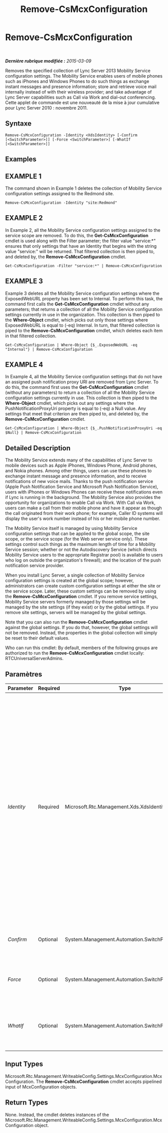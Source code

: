 ﻿---
title: Remove-CsMcxConfiguration
TOCTitle: Remove-CsMcxConfiguration
ms:assetid: 71904a62-a1f1-4466-9921-0a175909e117
ms:mtpsurl: https://technet.microsoft.com/fr-fr/library/Hh690026(v=OCS.15)
ms:contentKeyID: 49297648
ms.date: 05/20/2016
mtps_version: v=OCS.15
ms.translationtype: HT
---

# Remove-CsMcxConfiguration

 

_**Dernière rubrique modifiée :** 2015-03-09_

Removes the specified collection of Lync Server 2013 Mobility Service configuration settings. The Mobility Service enables users of mobile phones such as iPhones and Windows Phones to do such things as exchange instant messages and presence information; store and retrieve voice mail internally instead of with their wireless provider; and take advantage of Lync Server capabilities such as Call via Work and dial-out conferencing. Cette applet de commande est une nouveauté de la mise à jour cumulative pour Lync Server 2010 : novembre 2011.

## Syntaxe

    Remove-CsMcxConfiguration -Identity <XdsIdentity> [-Confirm [<SwitchParameter>]] [-Force <SwitchParameter>] [-WhatIf [<SwitchParameter>]]

## Examples

## EXAMPLE 1

The command shown in Example 1 deletes the collection of Mobility Service configuration settings assigned to the Redmond site.

    Remove-CsMcxConfiguration -Identity "site:Redmond"

## EXAMPLE 2

In Example 2, all the Mobility Service configuration settings assigned to the service scope are removed. To do this, the **Get-CsMcxConfiguration** cmdlet is used along with the Filter parameter; the filter value "service:\*" ensures that only settings that have an Identity that begins with the string value "service:" will be returned. That filtered collection is then piped to, and deleted by, the **Remove-CsMcxConfiguration** cmdlet.

    Get-CsMcxConfiguration -Filter "service:*" | Remove-CsMcxConfiguration

## EXAMPLE 3

Example 3 deletes all the Mobility Service configuration settings where the ExposedWebURL property has been set to Internal. To perform this task, the command first calls the **Get-CsMcxConfiguration** cmdlet without any parameters; that returns a collection of all the Mobility Service configuration settings currently in use in the organization. This collection is then piped to the **Where-Object** cmdlet, which picks out only those settings where ExposedWebURL is equal to (-eq) Internal. In turn, that filtered collection is piped to the **Remove-CsMcxConfiguration** cmdlet, which deletes each item in that filtered collection.

    Get-CsMcxConfiguration | Where-Object {$_.ExposedWebURL -eq "Internal"} | Remove-CsMcxConfiguration

## EXAMPLE 4

In Example 4, all the Mobility Service configuration settings that do not have an assigned push notification proxy URI are removed from Lync Server. To do this, the command first uses the **Get-CsMcxConfiguration** cmdlet (without any parameters) to return a collection of all the Mobility Service configuration settings currently in use. This collection is then piped to the **Where-Object** cmdlet, which picks out any settings where the PushNotificationProxyUri property is equal to (-eq) a Null value. Any settings that meet that criterion are then piped to, and deleted by, the **Remove-CsMcxConfiguration** cmdlet.

    Get-CsMcxConfiguration | Where-Object {$_.PushNotificationProxyUri -eq $Null} | Remove-CsMcxConfiguration

## Detailed Description

The Mobility Service extends many of the capabilities of Lync Server to mobile devices such as Apple iPhones, Windows Phone, Android phones, and Nokia phones. Among other things, users can use these phones to exchange instant message and presence information, and to receive notifications of new voice mails. Thanks to the push notification service (Apple Push Notification Service and Microsoft Push Notification Service), users with iPhones or Windows Phones can receive these notifications even if Lync is running in the background. The Mobility Service also provides the opportunity for organizations to enable Call via Work. With Call via Work, users can make a call from their mobile phone and have it appear as though the call originated from their work phone; for example, Caller ID systems will display the user's work number instead of his or her mobile phone number.

The Mobility Service itself is managed by using Mobility Service configuration settings that can be applied to the global scope, the site scope, or the service scope (for the Web server service only). These settings control such things as the maximum length of time for a Mobility Service session; whether or not the Autodiscovery Service (which directs Mobility Service users to the appropriate Registrar pool) is available to users who log on outside the organization's firewall); and the location of the push notification service provider.

When you install Lync Server, a single collection of Mobility Service configuration settings is created at the global scope; however, administrators can create custom configuration settings at either the site or the service scope. Later, these custom settings can be removed by using the **Remove-CsMcxConfiguration** cmdlet. If you remove service settings, Mobility Service servers formerly managed by those settings will be managed by the site settings (if they exist) or by the global settings. If you remove site settings, servers will be managed by the global settings.

Note that you can also run the **Remove-CsMcxConfiguration** cmdlet against the global settings. If you do that, however, the global settings will not be removed. Instead, the properties in the global collection will simply be reset to their default values.

Who can run this cmdlet: By default, members of the following groups are authorized to run the **Remove-CsMcxConfiguration** cmdlet locally: RTCUniversalServerAdmins.

## Paramètres


<table>
<colgroup>
<col style="width: 25%" />
<col style="width: 25%" />
<col style="width: 25%" />
<col style="width: 25%" />
</colgroup>
<thead>
<tr class="header">
<th>Parameter</th>
<th>Required</th>
<th>Type</th>
<th>Description</th>
</tr>
</thead>
<tbody>
<tr class="odd">
<td><p><em>Identity</em></p></td>
<td><p>Required</p></td>
<td><p>Microsoft.Rtc.Management.Xds.XdsIdentity</p></td>
<td><p>Unique identifier of the Mobility Service configuration settings to be removed. To &quot;remove&quot; the global settings, use this syntax:</p>
<p>-Identity global</p>
<p>Note that you cannot actually remove the global settings; all you can do is reset the properties to their default values.</p>
<p>To remove settings from the site scope, use syntax similar to this:</p>
<p>-Identity site:Redmond</p>
<p>To remove settings configured at the service scope, use syntax like this:</p>
<p>-Identity service:WebServer:atl-cs-001.litwareinc.com</p>
<p>You cannot use wildcards when specifying an Identity.</p></td>
</tr>
<tr class="even">
<td><p><em>Confirm</em></p></td>
<td><p>Optional</p></td>
<td><p>System.Management.Automation.SwitchParameter</p></td>
<td><p>Prompts you for confirmation before executing the command.</p></td>
</tr>
<tr class="odd">
<td><p><em>Force</em></p></td>
<td><p>Optional</p></td>
<td><p>System.Management.Automation.SwitchParameter</p></td>
<td><p>Suppresses the display of any non-fatal error message that might occur when running the command.</p></td>
</tr>
<tr class="even">
<td><p><em>WhatIf</em></p></td>
<td><p>Optional</p></td>
<td><p>System.Management.Automation.SwitchParameter</p></td>
<td><p>Describes what would happen if you executed the command without actually executing the command.</p></td>
</tr>
</tbody>
</table>


## Input Types

Microsoft.Rtc.Management.WriteableConfig.Settings.McxConfiguration.McxConfiguration. The **Remove-CsMcxConfiguration** cmdlet accepts pipelined input of McxConfiguration objects.

## Return Types

None. Instead, the cmdlet deletes instances of the Microsoft.Rtc.Management.WriteableConfig.Settings.McxConfiguration.McxConfiguration object.

